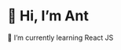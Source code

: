 # 👋 Hi, I’m Ant
🌱 I’m currently learning React JS

<!---
Antitheft/Antitheft is a ✨ special ✨ repository because its `README.md` (this file) appears on your GitHub profile.
You can click the Preview link to take a look at your changes.

- 👀 I’m interested in ...
- 
- 💞️ I’m looking to collaborate on ...
- 📫 How to reach me ...
--->
